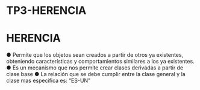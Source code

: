 # TP3-HERENCIA

# HERENCIA
● Permite que los objetos sean creados a partir de otros ya existentes, obteniendo características y comportamientos similares a los ya existentes.
● Es un mecanismo que nos permite crear clases derivadas a partir de clase base
● La relación que se debe cumplir entre la clase general y la clase mas especifica es: “ES-UN”